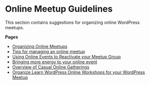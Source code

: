 # Online Meetup Guidelines

This section contains suggestions for organizing online WordPress meetups.

**Pages**

*   [Organizing Online Meetups](https://make.wordpress.org/community/handbook/virtual-events/online-meetup-guidelines/organizing-online-meetups/)
*   [Tips for managing an online meetup](https://make.wordpress.org/community/handbook/virtual-events/online-meetup-guidelines/tips-for-managing-an-online-meetup/)
*   [Using Online Events to Reactivate your Meetup Group](https://make.wordpress.org/community/handbook/virtual-events/online-meetup-guidelines/using-online-events-to-reactivate-your-meetup-group/)
*   [Bringing more energy to your online event](https://make.wordpress.org/community/handbook/virtual-events/online-meetup-guidelines/how-can-i-bring-more-energy-to-an-online-event/)
*   [Overview of Casual Online Gatherings](https://make.wordpress.org/community/handbook/virtual-events/online-meetup-guidelines/overview-of-casual-online-gatherings/)
*   [Organize Learn WordPress Online Workshops for your WordPress Meetup](https://make.wordpress.org/community/handbook/virtual-events/online-meetup-guidelines/organize-learn-wordpress-discussion-groups-for-your-wordpress-meetup/)

<!--
*   [To-do](# "To-do")
-->
